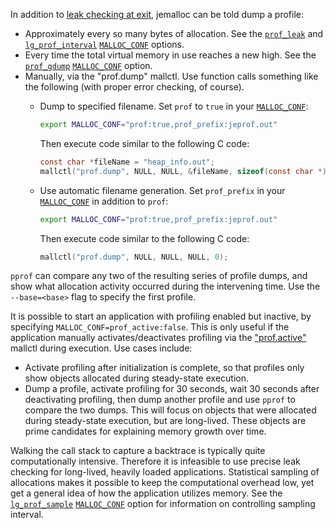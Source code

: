 In addition to [leak checking at exit](https://github.com/jemalloc/jemalloc/wiki/Use-Case:-Leak-Checking), jemalloc can be told dump a profile:
* Approximately every so many bytes of allocation.  See the [`prof_leak`](http://www.canonware.com/download/jemalloc/jemalloc-latest/doc/jemalloc.html#opt.prof_leak) and [`lg_prof_interval`](http://www.canonware.com/download/jemalloc/jemalloc-latest/doc/jemalloc.html#opt.lg_prof_interval) [`MALLOC_CONF`](http://www.canonware.com/download/jemalloc/jemalloc-latest/doc/jemalloc.html#tuning) options.
* Every time the total virtual memory in use reaches a new high.  See the [`prof_gdump`](http://www.canonware.com/download/jemalloc/jemalloc-latest/doc/jemalloc.html#opt.prof_gdump) [`MALLOC_CONF`](http://www.canonware.com/download/jemalloc/jemalloc-latest/doc/jemalloc.html#tuning) option.
* Manually, via the "prof.dump" mallctl.  Use function calls something like the following (with proper error checking, of course).
  - Dump to specified filename.  Set `prof` to `true` in your [`MALLOC_CONF`](http://www.canonware.com/download/jemalloc/jemalloc-latest/doc/jemalloc.html#tuning):

    ```sh
    export MALLOC_CONF="prof:true,prof_prefix:jeprof.out"
    ```

    Then execute code similar to the following C code:

    ```c
    const char *fileName = "heap_info.out";
    mallctl("prof.dump", NULL, NULL, &fileName, sizeof(const char *));
    ```

  - Use automatic filename generation.  Set `prof_prefix` in your [`MALLOC_CONF`](http://www.canonware.com/download/jemalloc/jemalloc-latest/doc/jemalloc.html#tuning) in addition to `prof`:

    ```sh
    export MALLOC_CONF="prof:true,prof_prefix:jeprof.out"
    ```

    Then execute code similar to the following C code:

    ```c
    mallctl("prof.dump", NULL, NULL, NULL, 0);
    ```

`pprof` can compare any two of the resulting series of profile dumps, and show what allocation activity occurred during the intervening time.  Use the `--base=<base>` flag to specify the first profile.

It is possible to start an application with profiling enabled but inactive, by specifying `MALLOC_CONF=prof_active:false`.  This is only useful if the application manually activates/deactivates profiling via the ["prof.active"](http://www.canonware.com/download/jemalloc/jemalloc-latest/doc/jemalloc.html#prof.active) mallctl during execution.  Use cases include:
* Activate profiling after initialization is complete, so that profiles only show objects allocated during steady-state execution.
* Dump a profile, activate profiling for 30 seconds, wait 30 seconds after deactivating profiling, then dump another profile and use `pprof` to compare the two dumps.  This will focus on objects that were allocated during steady-state execution, but are long-lived.  These objects are prime candidates for explaining memory growth over time.

Walking the call stack to capture a backtrace is typically quite computationally intensive.  Therefore it is infeasible to use precise leak checking for long-lived, heavily loaded applications.  Statistical sampling of allocations makes it possible to keep the computational overhead low, yet get a general idea of how the application utilizes memory.  See the [`lg_prof_sample`](http://www.canonware.com/download/jemalloc/jemalloc-latest/doc/jemalloc.html#opt.lg_prof_sample) [`MALLOC_CONF`](http://www.canonware.com/download/jemalloc/jemalloc-latest/doc/jemalloc.html#tuning) option for information on controlling sampling interval.
